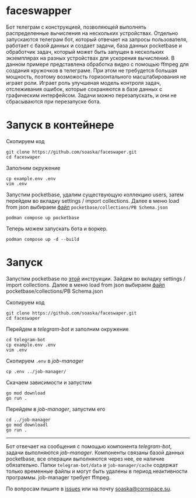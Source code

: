 # faceswapper
Бот телеграм с конструкцией, позволяющей выполнять распределенные вычисления на нескольких устройствах.
Отдельно запускаются телеграм бот, который отвечает на запросы пользователя, работает с базой данных и
создает задачи, база данных pocketbase и обработчик задач, который может быть запущен в нескольких
экземплярах на разных устройствах для ускорения вычислений. В данном примере представлена обработка видео
с помощью ffmpeg для создания кружочков в телеграме. При этом не требудется большая мощность, поэтому
возможость горизонтального масштабирования не играет роли. Играет роль улучшеная модель контроля задач,
отслеживания ошибок, которые сохраняются в базе данных с графическим интерфейсом. Задачи можно перезапускать,
и они не сбрасываются при перезапуске бота.

# Запуск в контейнере
Скопируем код
```shell
git clone https://github.com/soaska/faceswaper.git
cd faceswaper
```

Заполним окружение
```shell
cp example.env .env
vim .env
```

Запустим pocketbase, удалим существующую коллекцию users, затем перейдем во вкладку
settings / import collections. Далее в меню load from json выбираем [файл](https://github.com/soaska/faceswaper/blob/main/pocketbase/collections/PB%20Schema.json)
`pocketbase/collections/PB Schema.json`
```shell
podman compose up pocketbase
```

Теперь можем запускать бота и воркер.
```shell
podman compose up -d --build
```

# Запуск
Запустим pocketbase по [этой](https://pocketbase.io/docs/) инструкции.
Зайдем во вкладку settings / import collections. Далее в меню load from json выбираем [файл](https://github.com/soaska/faceswaper/blob/main/pocketbase/collections/PB%20Schema.json)
pocketbase/collections/PB Schema.json

Скопируем код
```shell
git clone https://github.com/soaska/faceswaper.git
cd faceswaper
```

Перейдем в *telegram-bot* и заполним окружение
```shell
cd telegram-bot
cp example.env .env
vim .env
```

Скопируем `.env` в *job-manager*
```shell
cp .env ../job-manager/
```

Скачаем зависимости и запустим
```shell
go mod download
go run .
```

Перейдем в *job-manager*, запустим его
```shell
cd ../job-manager
go mod downloadl
go run .
```

---

Бот отвечает на сообщения с помощью компонента *telegram-bot*, задачи выполняются *job-manager*.
Компоненты связаны базой данных pocketbase, все операции выполняются через нее, ее наличие
обязательно. Папки `telegram-bot/data` и `job-manager/cache` содержат только временные файлы и
могут быть удалены в период неактивности программы. job-manager требует ffmpeg.

По вопросам пишите в [issues](https://github.com/soaska/faceswaper/issues) или на почту soaska@cornspace.su.
